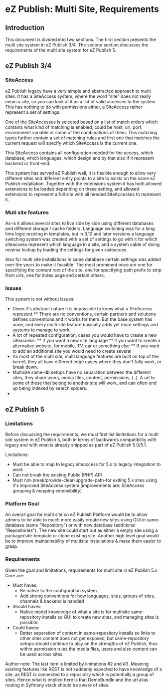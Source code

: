 eZ Publish: Multi Site, Requirements
====================================


Introduction
------------

This document is divided into two sections. The first section presents the
multi site system in eZ Publish 3/4. The second section discusses the
requirements of the multi site system for eZ Publish 5.

eZ Publish 3/4
--------------

### SiteAccess

eZ Publish legacy have a very simple and abstracted approach to multi sites.
It has a SiteAccess system, where the word "site" does not really mean a site, so
you can look at it as a list of valid accesses to the system. This has nothing to
do with permissions either, a SiteAccess rather represent a set of settings.

One of the SiteAccesses is selected based on a list of match orders which contains
what kind of matching is enabled, could be host, uri, port, environment variable or
some of the combinations of them. This matching types further contain a set of matching
rules and first one that matches the current request will specify which SiteAccess is
the current one. 

This SiteAccess contains all configuration needed for the access, which database, which
languages, which design and by that also if it represent backend or front-end. 

This system has served eZ Publish well, it is flexible enough to allow very different
sites and different entry points to a site to exists on the same eZ Publish installation.
Together with the extensions system it has both allowed extensions to be loaded depending
on these setting, and allowed extensions to represent a full site with all needed
SiteAccesses to represent it.


### Muti site features

As-is it allows several sites to live side by side using different databases and
different storage / cache folders. Language switching was for a long time logic residing
in templates, but in 3.10 and later versions a language switching system was created with
a set of settings to go with it for which siteaccess represent which language in a site,
and a system cable of doing reverse lockup by loading the settings for given sisteacces.

Also for multi site installations in same database certain settings was added over the
years to make it feasible. The most prominent once are one for specifying the content root
of the site, one for specifying path prefix to strip from urls, one for index page and
certain others.


### Issues

This system is not without issues:
* Given it's abstract nature it is impossible to know what a SiteAccess represent
** There are no conventions, certain partners and solutions defines conventions
   and it works for them. But the base system has none, and every multi site feature
   basically adds yet more settings and systems to manage to work.
* A lot of repeated configuration, cases you would have to create a new siteaccess:
** if you want a new site language
** if you want to create a alternative website, for mobile, TV, car or something else
** If you want to add an additional site you would need to create several
* As most of the multi site, multi language features are built on top of the kernel, they
  all have different edge cases where they don't fully work, or break down.
* Multisite same-db setups have no separation between the different sites, they share
  users, media files, content, permissions, (..). A url to some of these that belong to
  another site will work, and can often end up being indexed by search spiders.
* 


eZ Publish 5
------------

### Limitations

Before discussing the requirements, we must first list limitations for a multi site system
in eZ Publish 5, both in terms of backwards compatibility with legacy and with what
is already shipped as part of eZ Publish 5.0/5.1.

Limitations:
* Must be able to map to legacy siteaccess for 5.x to legacy integration to work
* Can not break the existing Public (PHP) API
* Must not-break/provide-clear-upgrade-path-for exiting 5.x sites using it's improved
  SiteAccess system [improvements are: SiteAccess grouping & mapping extensibility]


### Platform Goal

An overall goal for multi site on eZ Publish Platform would be to allow admins to be able
to much more easily create new sites using GUI in same-database (same "Repository")
or with new database (additional "Repositories"). The new site could start out as either
a empty site using a package/site-template or clone existing site. Another high level goal
would be to improve maintainability of multisite installations & make them easier to grasp.


### Requirements

Given the goal and limitations, requirements for multi site in eZ Publish 5.x Core are:
* Must haves:
    * Be native to the configuration system
    * Add strong conventions for how languages, sites, groups of sites, channels & backend is handled
* Should haves:
    * Native model knowledge of what a site is for multisite same-repository installs
      so GUI to create new sites, and managing sites is possible.
* Could haves:
    * Better separation of content in same-repository installs so links to other sites
      content does not get exposed, but same-repository setups should continue to play on
      the strengths of eZ Publish, thus within permission rules the media files, users and
      also content can be used across sites.

Author note: The last item is limited by limitations #2 and #3. Meaning existing features like REST
  is not suddenly expected to have knowledge of a site, as REST is connected to a reposiotry which
  is potentially a group of sites. Hence what is implied here is that DemoBundle and the url alias
  routing in Syfmony stack should be aware of sites.
